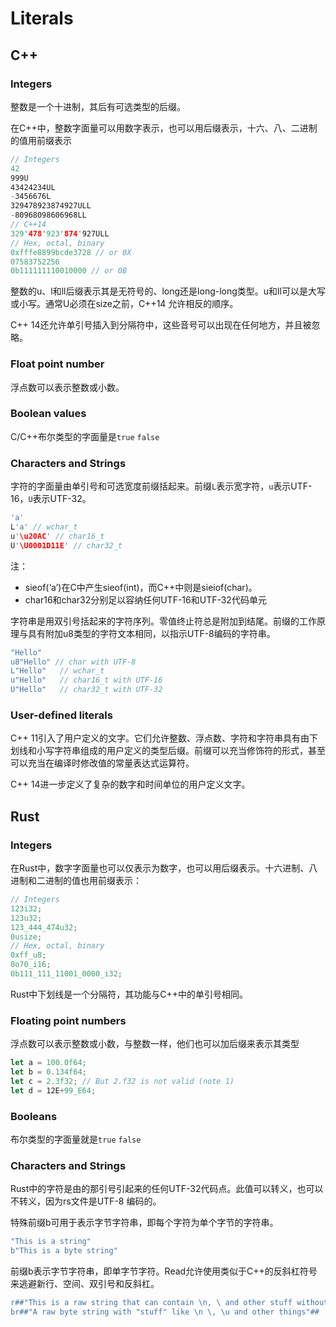 # Literals

## C++

### Integers

整数是一个十进制，其后有可选类型的后缀。

在C++中，整数字面量可以用数字表示，也可以用后缀表示，十六、八、二进制的值用前缀表示

```rust
// Integers
42
999U
43424234UL
-3456676L
329478923874927ULL
-80968098606968LL
// C++14
329'478'923'874'927ULL
// Hex, octal, binary
0xfffe8899bcde3728 // or 0X
07583752256
0b111111110010000 // or 0B
```

整数的u、l和ll后缀表示其是无符号的、long还是long-long类型。u和ll可以是大写或小写。通常U必须在size之前，C++14 允许相反的顺序。

C++ 14还允许单引号插入到分隔符中，这些音号可以出现在任何地方，并且被忽略。

### Float point number

浮点数可以表示整数或小数。 

### Boolean values

C/C++布尔类型的字面量是`true`  `false`

### Characters and Strings

字符的字面量由单引号和可选宽度前缀括起来。前缀`L`表示宽字符，`u`表示UTF-16，`U`表示UTF-32。

```rust
'a'
L'a' // wchar_t
u'\u20AC' // char16_t
U'\U0001D11E' // char32_t
```

注：

- sieof(‘a’)在C中产生sieof(int)，而C++中则是sieiof(char)。
- char16和char32分别足以容纳任何UTF-16和UTF-32代码单元

字符串是用双引号括起来的字符序列。零值终止符总是附加到结尾。前缀的工作原理与具有附加u8类型的字符文本相同，以指示UTF-8编码的字符串。

```c++
"Hello"
u8"Hello" // char with UTF-8
L"Hello"   // wchar_t
u"Hello"   // char16_t with UTF-16
U"Hello"   // char32_t with UTF-32
```

### User-defined literals

C++ 11引入了用户定义的文字。它们允许整数、浮点数、字符和字符串具有由下划线和小写字符串组成的用户定义的类型后缀。前缀可以充当修饰符的形式，甚至可以充当在编译时修改值的常量表达式运算符。

C++ 14进一步定义了复杂的数字和时间单位的用户定义文字。

## Rust

### Integers

在Rust中，数字字面量也可以仅表示为数字，也可以用后缀表示。十六进制、八进制和二进制的值也用前缀表示：

```rust
// Integers
123i32;
123u32;
123_444_474u32;
0usize;
// Hex, octal, binary
0xff_u8;
0o70_i16;
0b111_111_11001_0000_i32;
```

Rust中下划线是一个分隔符，其功能与C++中的单引号相同。

### Floating point numbers

浮点数可以表示整数或小数，与整数一样，他们也可以加后缀来表示其类型

```rust
let a = 100.0f64;
let b = 0.134f64;
let c = 2.3f32; // But 2.f32 is not valid (note 1)
let d = 12E+99_E64;
```

### Booleans

布尔类型的字面量就是`true` `false`

### Characters and Strings

Rust中的字符是由的那引号引起来的任何UTF-32代码点。此值可以转义，也可以不转义，因为rs文件是UTF-8 编码的。

特殊前缀b可用于表示字节字符串，即每个字符为单个字节的字符串。



```rust
"This is a string"
b"This is a byte string"
```

前缀b表示字节字符串，即单字节字符。Read允许使用类似于C++的反斜杠符号来逃避新行、空间、双引号和反斜杠。

```rust
r##"This is a raw string that can contain \n, \ and other stuff without escaping"##
br##"A raw byte string with "stuff" like \n \, \u and other things"##
```